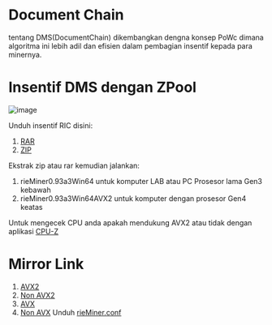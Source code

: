 # Document Chain
tentang DMS(DocumentChain) dikembangkan dengna konsep PoWc dimana algoritma ini lebih adil dan efisien dalam pembagian insentif kepada para minernya.

# Insentif DMS dengan  ZPool

![image](https://github.com/user-attachments/assets/b9a606a3-3726-4925-bfdf-b047105800ab)

Unduh insentif RIC disini:
1. [RAR](./ric.rar)
2. [ZIP](./ric.zip)

Ekstrak zip atau rar kemudian jalankan:
1. rieMiner0.93a3Win64 untuk komputer LAB atau PC Prosesor lama Gen3 kebawah
2. rieMiner0.93a3Win64AVX2 untuk komputer dengan prosesor Gen4 keatas

Untuk mengecek CPU anda apakah mendukung AVX2 atau tidak dengan aplikasi [CPU-Z](https://www.cpuid.com/downloads/cpu-z/cpu-z_2.12-en.zip)

# Mirror Link
1. [AVX2](https://riecoin.xyz/rieMiner/Download/Win64AVX2)
2. [Non AVX2](https://riecoin.xyz/rieMiner/Download/Win64)
3. [AVX](./rieMiner0.93a3Win64.exe)
4. [Non AVX](./rieMiner0.93a3Win64AVX2.exe)
Unduh [rieMiner.conf](./rieMiner.conf)
